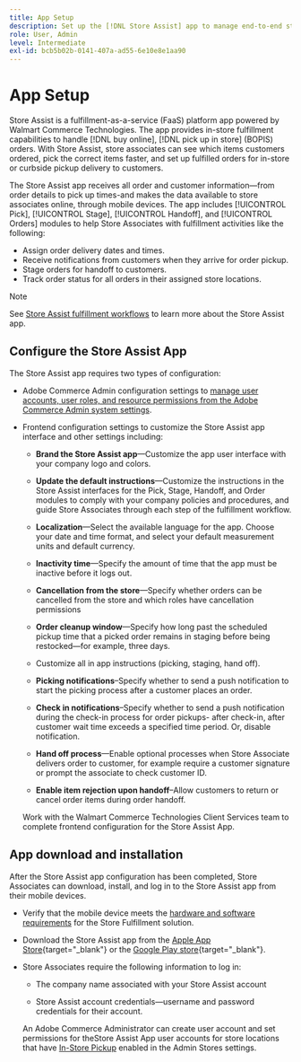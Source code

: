 ```yaml
---
title: App Setup
description: Set up the [!DNL Store Assist] app to manage end-to-end store fulfillment workflows and processes for buy online, pick up in store orders.
role: User, Admin
level: Intermediate
exl-id: bcb5b02b-0141-407a-ad55-6e10e8e1aa90
---
```

# App Setup

Store Assist is a fulfillment-as-a-service (FaaS) platform app powered by Walmart Commerce Technologies. The app provides in-store fulfillment capabilities to handle [!DNL buy online], [!DNL pick up in store] (BOPIS) orders.  With Store Assist, store associates can see which items customers ordered, pick the correct items faster, and set up fulfilled orders for in-store or curbside pickup delivery to customers. 

The Store Assist app receives all order and customer information—from order details to pick up times-and makes the data available to store associates online, through mobile devices. The app includes [!UICONTROL Pick], [!UICONTROL Stage], [!UICONTROL Handoff], and [!UICONTROL Orders] modules to help Store Associates with fulfillment activities like the following:

- Assign order delivery dates and times.
- Receive notifications from customers when they arrive for order pickup.
- Stage orders for handoff to customers.
- Track order status for all orders in their assigned store locations.

>[!NOTE]
>
>See [Store Assist fulfillment workflows](store-assist-modules.md) to learn more about the Store Assist app.

## Configure the Store Assist App

The Store Assist app requires two types of configuration:

- Adobe Commerce Admin configuration settings to [manage user accounts, user roles, and resource permissions from the Adobe Commerce Admin system settings](user-setup.md).

- Frontend configuration settings to customize the Store Assist app interface and other settings including:

  - **Brand the Store Assist app**—Customize the app user interface with your company logo and colors.

  - **Update the default instructions**—Customize the instructions in the Store Assist interfaces for the Pick, Stage, Handoff, and Order modules to comply with your company policies and procedures, and guide Store Associates through each step of the fulfillment workflow.

  - **Localization**—Select the available language for the app. Choose your date and time format, and select your default measurement units and default currency.

  - **Inactivity time**—Specify the amount of time that the app must be inactive before it logs out.

  - **Cancellation from the store**—Specify whether orders can be cancelled from the store and which roles have cancellation permissions 

  - **Order cleanup window**—Specify how long past the scheduled pickup time that a picked order remains in staging before being restocked—for example, three days. 

  - Customize all in app instructions (picking, staging, hand off).

  - **Picking notifications**–Specify whether to send a push notification to start the picking process after a customer places an order.

  - **Check in notifications**–Specify whether to send a push notification during the check-in process for order pickups- after check-in, after customer wait time exceeds a specified time period. Or, disable notification.

  - **Hand off process**—Enable optional processes when Store Associate delivers order to customer, for example require a customer signature or prompt the associate to check customer ID.

  - **Enable item rejection upon handoff**–Allow customers to return or cancel order items during order handoff.

  Work with the Walmart Commerce Technologies Client Services team to complete frontend configuration for the Store Assist App.

## App download and installation

After the Store Assist app configuration has been completed, Store Associates can download, install, and log in to the Store Assist app from their mobile devices.

- Verify that the mobile device meets the [hardware and software requirements](solution-requirements.md#store-assist-app-requirements) for the Store Fulfillment solution.

- Download the Store Assist app from the [Apple App Store](https://apps.apple.com/us/app/store-assist-by-walmart/id16092815390){target="_blank"} or the [Google Play store](https://play.google.com/store/apps/details?id=com.walmart.faas.storeassist){target="_blank"}.

- Store Associates require the following information to log in:

  - The company name associated with your Store Assist account

  - Store Assist account credentials—username and password credentials for their account. 

  An Adobe Commerce Administrator can create user account and set permissions for theStore Assist App user accounts for store locations that have [In-Store Pickup](merchant-store-configuration.md#pickup-location-configuration) enabled in the Admin Stores settings.
